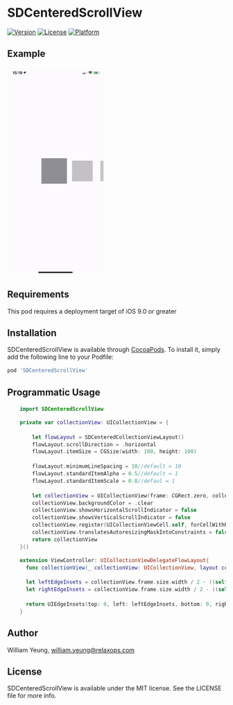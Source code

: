 # SDCenteredScrollView

[![Version](https://img.shields.io/cocoapods/v/SDCenteredScrollView.svg?style=flat)](https://cocoapods.org/pods/SDCenteredScrollView)
[![License](https://img.shields.io/cocoapods/l/SDCenteredScrollView.svg?style=flat)](https://cocoapods.org/pods/SDCenteredScrollView)
[![Platform](https://img.shields.io/cocoapods/p/SDCenteredScrollView.svg?style=flat)](https://cocoapods.org/pods/SDCenteredScrollView)


## Example

![Demo](.github/demo.gif)

## Requirements
This pod requires a deployment target of iOS 9.0 or greater

## Installation

SDCenteredScrollView is available through [CocoaPods](https://cocoapods.org). To install
it, simply add the following line to your Podfile:

```ruby
pod 'SDCenteredScrollView'
```
## Programmatic Usage
```Swift
    import SDCenteredScrollView
```
```Swift
    private var collectionView: UICollectionView = {
        
        let flowLayout = SDCenteredCollectionViewLayout()
        flowLayout.scrollDirection = .horizontal
        flowLayout.itemSize = CGSize(width: 100, height: 100)
        
        flowLayout.minimumLineSpacing = 10//default = 10
        flowLayout.standardItemAlpha = 0.5//default = 1
        flowLayout.standardItemScale = 0.8//defaul = 1
        
        let collectionView = UICollectionView(frame: CGRect.zero, collectionViewLayout: flowLayout)
        collectionView.backgroundColor = .clear
        collectionView.showsHorizontalScrollIndicator = false
        collectionView.showsVerticalScrollIndicator = false
        collectionView.register(UICollectionViewCell.self, forCellWithReuseIdentifier: "cell")
        collectionView.translatesAutoresizingMaskIntoConstraints = false
        return collectionView
    }()
```
```Swift
    extension ViewController: UICollectionViewDelegateFlowLayout{
      func collectionView(_ collectionView: UICollectionView, layout collectionViewLayout: UICollectionViewLayout, insetForSectionAt section: Int) -> UIEdgeInsets {
      
      let leftEdgeInsets = collectionView.frame.size.width / 2 - ((self.cardSize.width) / 2)
      let rightEdgeInsets = collectionView.frame.size.width / 2 - ((self.cardSize.width) / 2)
        
      return UIEdgeInsets(top: 0, left: leftEdgeInsets, bottom: 0, right: rightEdgeInsets);
    }
```

## Author

William Yeung, william.yeung@relaxops.com

## License

SDCenteredScrollView is available under the MIT license. See the LICENSE file for more info.
